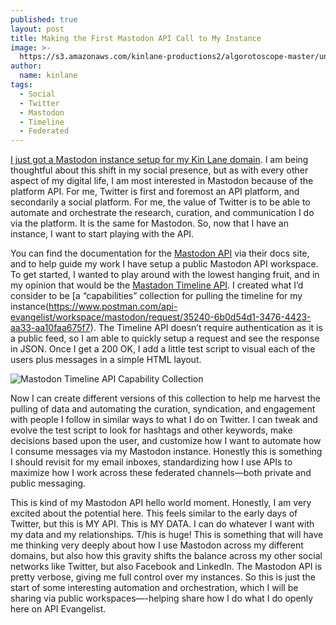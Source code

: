 ```yaml
---
published: true
layout: post
title: Making the First Mastodon API Call to My Instance
image: >-
  https://s3.amazonaws.com/kinlane-productions2/algorotoscope-master/uncle-sam-waterpump-old-time.jpg
author:
  name: kinlane
tags:
  - Social
  - Twitter
  - Mastodon
  - Timeline
  - Federated
---
```

[I just got a Mastodon instance setup for my Kin Lane domain](https://kinlane.com/2022/11/25/i-have-my-mastodon-instance-for-kin-lane-setup/). I am being thoughtful about this shift in my social presence, but as with every other aspect of my digital life, I am most interested in Mastodon because of the platform API. For me, Twitter is first and foremost an API platform, and secondarily a social platform. For me, the value of Twitter is to be able to automate and orchestrate the research, curation, and communication I do via the platform. It is the same for Mastodon. So, now that I have an instance, I want to start playing with the API. 

You can find the documentation for the [Mastodon API](https://docs.joinmastodon.org/api/guidelines/) via their docs site, and to help guide my work I have setup a public Mastodon API workspace. To get started, I wanted to play around with the lowest hanging fruit, and in my opinion that would be the [Mastadon Timeline API](https://docs.joinmastodon.org/methods/timelines/). I created what I’d consider to be [a “capabilities” collection for pulling the timeline for my instance(https://www.postman.com/api-evangelist/workspace/mastodon/request/35240-6b0d54d1-3476-4423-aa33-aa10faa675f7). The Timeline API doesn’t require authentication as it is a public feed, so I am able to quickly setup a request and see the response in JSON. Once I get a 200 OK, I add a little test script to visual each of the users plus messages in a simple HTML layout.

![Mastodon Timeline API Capability Collection](https://kinlane-productions2.s3.amazonaws.com/mastodon-timeline-api-hello-world.png)

Now I can create different versions of this collection to help me harvest the pulling of data and automating the curation, syndication, and engagement with people I follow in similar ways to what I do on Twitter. I can tweak and evolve the test script to look for hashtags and other keywords, make decisions based upon the user, and customize how I want to automate how I consume messages via my Mastodon instance. Honestly this is something I should revisit for my email inboxes, standardizing how I use APIs to maximize how I work across these federated channels—both private and public messaging. 

This is kind of my Mastodon API hello world moment. Honestly, I am very excited about the potential here. This feels similar to the early days of Twitter, but this is MY API. This is MY DATA. I can do whatever I want with my data and my relationships. T/his is huge! This is something that will have me thinking very deeply about how I use Mastodon across my different domains, but also how this gravity shifts the balance across my other social networks like Twitter, but also Facebook and LinkedIn. The Mastodon API is pretty verbose, giving me full control over my instances. So this is just the start of some interesting automation and orchestration, which I will be sharing via public workspaces—-helping share how I do what I do openly here on API Evangelist.